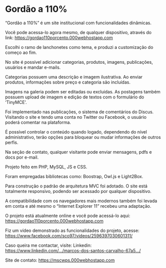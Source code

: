 # Gordão a 110%

“Gordão a 110%” é um site institucional com funcionalidades dinâmicas.

Você pode acessa-lo agora mesmo, de qualquer dispositivo, através do link:
https://gordao110porcento.000webhostapp.com

Escolhi o ramo de lanchonetes como tema, e produzi a customização do começo ao fim.

No site é possível adicionar categorias, produtos, imagens, publicações, usuários e mandar e-mails.

Categorias possuem uma descrição e imagem ilustrativa.
Ao enviar produtos, informações sobre preço e categoria são incluídas.

Imagens na galeria podem ser editadas ou excluidas.
As postagens também possuem upload de imagem e edição de textos com o formulário do ‘TinyMCE’.

Foi implementado nas publicações, o sistema de comentários do Discus. Visitando o site e tendo uma conta no Twitter ou Facebook, o usuário poderá comentar na plataforma.

É possível controlar o conteúdo quando logado, dependendo do nível administrativo, terão opções para bloquear ou mudar informações de outros perfis.

Na seção de contato, qualquer visitante pode enviar mensagens, pdfs e docs por e-mail.

Projeto feito em PHP, MySQL, JS e CSS.

Foram empregadas bibliotecas como: Boostrap, Owl.js e Light2Box.

Para construção o padrão de arquitetura MVC foi adotado.
O site está totalmente responsivo, podendo ser acessado por qualquer dispositivo.

A compatibilidade com os navegadores mais modernos também foi levada em conta e até mesmo o “Internet Explorer 11” recebeu uma adaptação.

O projeto está atualmente online e você pode acessá-lo aqui: https://gordao110porcento.000webhostapp.com

Fiz um vídeo demonstrado as funcionalidades do projeto, acesse: https://www.facebook.com/sco97/videos/2596397030601311/

Caso queira me contactar, visite:
Linkedin: https://www.linkedin.com/…/marcos-dos-santos-carvalho-67a5…/

Site de contato: https://mscwps.000webhostapp.com
